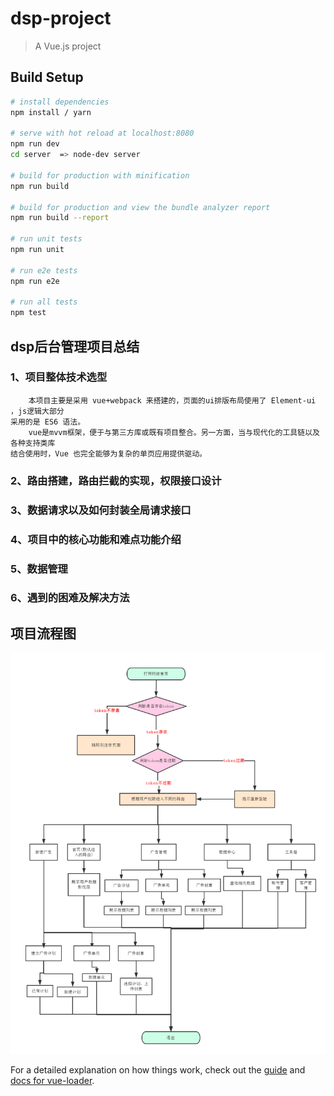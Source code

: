 # dsp-project

> A Vue.js project

## Build Setup

``` bash
# install dependencies
npm install / yarn 

# serve with hot reload at localhost:8080
npm run dev
cd server  => node-dev server

# build for production with minification
npm run build

# build for production and view the bundle analyzer report
npm run build --report

# run unit tests
npm run unit

# run e2e tests
npm run e2e

# run all tests
npm test
```


## dsp后台管理项目总结

### 1、项目整体技术选型

        本项目主要是采用 vue+webpack 来搭建的，页面的ui排版布局使用了 Element-ui ，js逻辑大部分    
    采用的是 ES6 语法。
        vue是mvvm框架，便于与第三方库或既有项目整合。另一方面，当与现代化的工具链以及各种支持类库  
    结合使用时，Vue 也完全能够为复杂的单页应用提供驱动。

### 2、路由搭建，路由拦截的实现，权限接口设计

### 3、数据请求以及如何封装全局请求接口

### 4、项目中的核心功能和难点功能介绍

### 5、数据管理

### 6、遇到的困难及解决方法



## 项目流程图

![avatar](/static/project.png)


For a detailed explanation on how things work, check out the [guide](http://vuejs-templates.github.io/webpack/) and [docs for vue-loader](http://vuejs.github.io/vue-loader).

